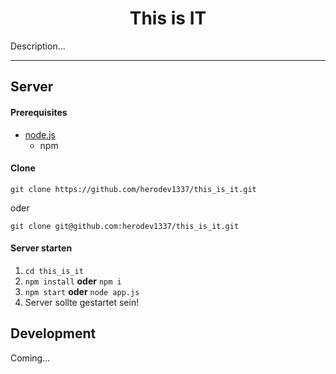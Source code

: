 <h1 align="center">This is IT</h1>

Description...

---



## Server

#### Prerequisites

- [node.js](https://nodejs.org/en/)
  - npm



#### Clone

`git clone https://github.com/herodev1337/this_is_it.git`

oder

`git clone git@github.com:herodev1337/this_is_it.git`



#### Server starten

1. `cd this_is_it`
2. `npm install` **oder** `npm i`
3. `npm start` **oder** `node app.js`
4. Server sollte gestartet sein!



## Development

Coming...

